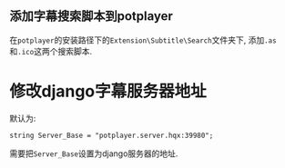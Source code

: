 
## 添加字幕搜索脚本到potplayer
在`potplayer`的安装路径下的`Extension\Subtitle\Search`文件夹下, 添加`.as`和`.ico`这两个搜索脚本.

# 修改django字幕服务器地址
默认为:
```
string Server_Base = "potplayer.server.hqx:39980";
```
需要把`Server_Base`设置为django服务器的地址.


